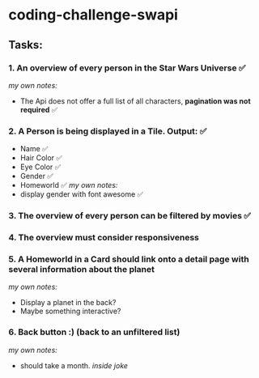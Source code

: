 # coding-challenge-swapi

## Tasks:

### 1. An overview of every person in the Star Wars Universe ✅

_my own notes:_

- The Api does not offer a full list of all characters, **pagination was not required** ✅

### 2. A Person is being displayed in a Tile. Output: ✅

- Name ✅
- Hair Color ✅
- Eye Color ✅
- Gender ✅
- Homeworld ✅
  _my own notes:_
- display gender with font awesome ✅

### 3. The overview of every person can be filtered by movies ✅

### 4. The overview must consider responsiveness

### 5. A Homeworld in a Card should link onto a detail page with several information about the planet

_my own notes:_

- Display a planet in the back?
- Maybe something interactive?

### 6. Back button :) (back to an unfiltered list)

_my own notes:_

- should take a month. _inside joke_
